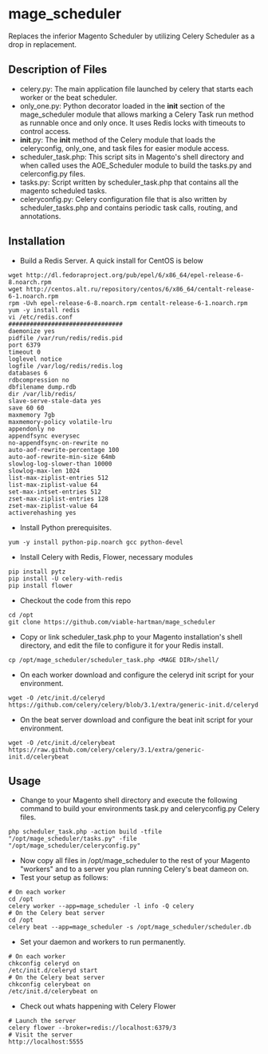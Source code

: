 mage_scheduler
==============

Replaces the inferior Magento Scheduler by utilizing Celery Scheduler as a drop in replacement.

Description of Files
--------------------

* celery.py: The main application file launched by celery that starts each worker or the beat scheduler.
* only_one.py: Python decorator loaded in the __init__ section of the mage_scheduler module that allows marking a Celery Task run method as runnable once and only once.  It uses Redis locks with timeouts to control access.
* __init__.py: The __init__ method of the Celery module that loads the celeryconfig, only_one, and task files for easier module access.
* scheduler_task.php: This script sits in Magento's shell directory and when called uses the AOE_Scheduler module to build the tasks.py and celerconfig.py files.
* tasks.py: Script written by scheduler_task.php that contains all the magento scheduled tasks.
* celeryconfig.py: Celery configuration file that is also written by scheduler_tasks.php and contains periodic task calls, routing, and annotations.

Installation
------------
* Build a Redis Server.  A quick install for CentOS is below

```
wget http://dl.fedoraproject.org/pub/epel/6/x86_64/epel-release-6-8.noarch.rpm
wget http://centos.alt.ru/repository/centos/6/x86_64/centalt-release-6-1.noarch.rpm
rpm -Uvh epel-release-6-8.noarch.rpm centalt-release-6-1.noarch.rpm
yum -y install redis
vi /etc/redis.conf
################################
daemonize yes
pidfile /var/run/redis/redis.pid
port 6379
timeout 0
loglevel notice
logfile /var/log/redis/redis.log
databases 6
rdbcompression no
dbfilename dump.rdb
dir /var/lib/redis/
slave-serve-stale-data yes
save 60 60
maxmemory 7gb
maxmemory-policy volatile-lru
appendonly no
appendfsync everysec
no-appendfsync-on-rewrite no
auto-aof-rewrite-percentage 100
auto-aof-rewrite-min-size 64mb
slowlog-log-slower-than 10000
slowlog-max-len 1024
list-max-ziplist-entries 512
list-max-ziplist-value 64
set-max-intset-entries 512
zset-max-ziplist-entries 128
zset-max-ziplist-value 64
activerehashing yes
```
* Install Python prerequisites.

```
yum -y install python-pip.noarch gcc python-devel
```
* Install Celery with Redis, Flower, necessary modules

```
pip install pytz
pip install -U celery-with-redis
pip install flower
```
* Checkout the code from this repo

```
cd /opt
git clone https://github.com/viable-hartman/mage_scheduler
```
* Copy or link scheduler_task.php to your Magento installation's shell directory, and edit the file to configure it for your Redis install.

```
cp /opt/mage_scheduler/scheduler_task.php <MAGE DIR>/shell/
```
* On each worker download and configure the celeryd init script for your environment.

```
wget -O /etc/init.d/celeryd https://github.com/celery/celery/blob/3.1/extra/generic-init.d/celeryd
```
* On the beat server download and configure the beat init script for your environment.

```
wget -O /etc/init.d/celerybeat https://raw.github.com/celery/celery/3.1/extra/generic-init.d/celerybeat
```

Usage
-----
* Change to your Magento shell directory and execute the following command to build your environments task.py and celeryconfig.py Celery files.

```
php scheduler_task.php -action build -tfile "/opt/mage_scheduler/tasks.py" -file "/opt/mage_scheduler/celeryconfig.py"
```
* Now copy all files in /opt/mage_scheduler to the rest of your Magento "workers" and to a server you plan running Celery's beat dameon on.
* Test your setup as follows:

```
# On each worker
cd /opt
celery worker --app=mage_scheduler -l info -Q celery
# On the Celery beat server
cd /opt
celery beat --app=mage_scheduler -s /opt/mage_scheduler/scheduler.db
```
* Set your daemon and workers to run permanently.

```
# On each worker
chkconfig celeryd on
/etc/init.d/celeryd start
# On the Celery beat server
chkconfig celerybeat on
/etc/init.d/celerybeat on
```
* Check out whats happening with Celery Flower

```
# Launch the server
celery flower --broker=redis://localhost:6379/3
# Visit the server
http://localhost:5555
```
